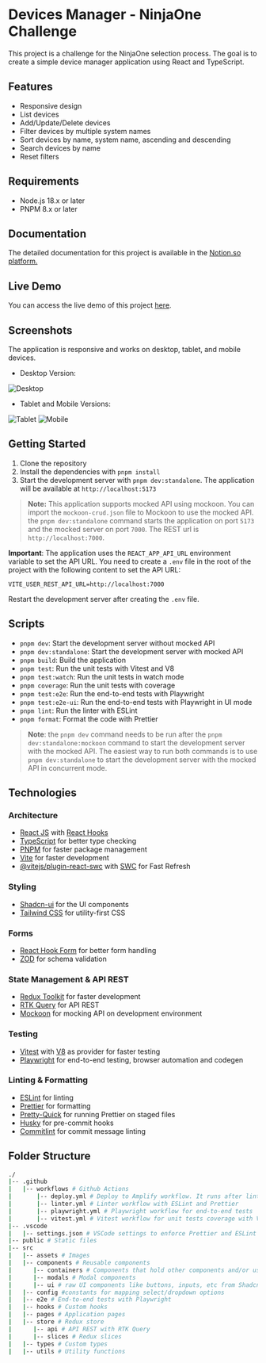 # Devices Manager - NinjaOne Challenge

This project is a challenge for the NinjaOne selection process. The goal is to create a simple device manager application using React and TypeScript.

## Features

- Responsive design
- List devices
- Add/Update/Delete devices
- Filter devices by multiple system names
- Sort devices by name, system name, ascending and descending
- Search devices by name
- Reset filters

## Requirements

- Node.js 18.x or later
- PNPM 8.x or later


## Documentation

The detailed documentation for this project is available in the [Notion.so platform.](https://vallori-solutions.notion.site/NinjaOne-Devices-Manager-Documentation-4d4e4a779c6a4064832f9672cfb31313) 

## Live Demo
You can access the live demo of this project [here](https://devices-manager.vallorisolutions.com/).

## Screenshots

The application is responsive and works on desktop, tablet, and mobile devices.

- Desktop Version:

![Desktop](https://img001.prntscr.com/file/img001/xIzTMoqzT5a4TEo9Py2DUw.png)

- Tablet and Mobile Versions:

![Tablet](https://img001.prntscr.com/file/img001/xp6GV5ffR6qDSnEyac5JZg.png)
![Mobile](https://img001.prntscr.com/file/img001/-s5e6T9uTXS5NrE5Mddh1Q.png)

## Getting Started

1. Clone the repository
2. Install the dependencies with `pnpm install`
3. Start the development server with `pnpm dev:standalone`. The application will be available at `http://localhost:5173`

> **Note:** This application supports mocked API using mockoon. You can import the `mockoon-crud.json` file to Mockoon to use the mocked API. the `pnpm dev:standalone` command starts the application on port `5173` and the mocked server on port `7000`. The REST url is `http://localhost:7000`.

 **Important**: The application uses the `REACT_APP_API_URL` environment variable to set the API URL. You need to create a `.env` file in the root of the project with the following content to set the API URL:

```env
VITE_USER_REST_API_URL=http://localhost:7000
```
Restart the development server after creating the `.env` file.

## Scripts

- `pnpm dev`: Start the development server without mocked API
- `pnpm dev:standalone`: Start the development server with mocked API
- `pnpm build`: Build the application
- `pnpm test`: Run the unit tests with Vitest and V8
- `pnpm test:watch`: Run the unit tests in watch mode
- `pnpm coverage`: Run the unit tests with coverage
- `pnpm test:e2e`: Run the end-to-end tests with Playwright
- `pnpm test:e2e-ui`: Run the end-to-end tests with Playwright in UI mode
- `pnpm lint`: Run the linter with ESLint
- `pnpm format`: Format the code with Prettier


> **Note**: the `pnpm dev` command needs to be run after the `pnpm dev:standalone:mockoon` command to start the development server with the mocked API. The easiest way to run both commands is to use `pnpm dev:standalone` to start the development server with the mocked API in concurrent mode.

## Technologies

### Architecture
- [React JS](https://reactjs.org/) with [React Hooks](https://reactjs.org/docs/hooks-intro.html) 
- [TypeScript](https://www.typescriptlang.org/) for better type checking
- [PNPM](https://pnpm.io/) for faster package management
- [Vite](hhttps://vitejs.dev/) for faster development
- [@vitejs/plugin-react-swc](https://github.com/vitejs/vite-plugin-react-swc) with [SWC](https://swc.rs/) for Fast Refresh

### Styling
- [Shadcn-ui](https://ui.shadcn.com/) for the UI components
- [Tailwind CSS](https://tailwindcss.com/) for utility-first CSS

### Forms
- [React Hook Form](https://react-hook-form.com/) for better form handling
- [ZOD](https://zod.dev/) for schema validation

### State Management & API REST
- [Redux Toolkit](https://redux-toolkit.js.org/) for faster development
- [RTK Query](https://redux-toolkit.js.org/rtk-query/overview) for API REST
- [Mockoon](https://mockoon.com/) for mocking API on development environment

### Testing
- [Vitest](https://vitejs.dev/guide/features.html#testing) with [V8](https://v8.dev/) as provider for faster testing
- [Playwright](https://playwright.dev/) for end-to-end testing, browser automation and codegen

### Linting & Formatting
- [ESLint](https://eslint.org/) for linting
- [Prettier](https://prettier.io/) for formatting
- [Pretty-Quick](https://www.npmjs.com/package/pretty-quick) for running Prettier on staged files
- [Husky](https://typicode.github.io/husky/) for pre-commit hooks
- [Commitlint](https://commitlint.js.org/) for commit message linting


## Folder Structure

```bash
./
|-- .github
|   |-- workflows # Github Actions
|       |-- deploy.yml # Deploy to Amplify workflow. It runs after lint and test workflows pass
|       |-- linter.yml # Linter workflow with ESLint and Prettier
|       |-- playwright.yml # Playwright workflow for end-to-end tests
|       |-- vitest.yml # Vitest workflow for unit tests coverage with V8
|-- .vscode
|   |-- settings.json # VSCode settings to enforce Prettier and ESLint
|-- public # Static files
|-- src
|   |-- assets # Images
|   |-- components # Reusable components
|      |-- containers # Components that hold other components and/or uses Shadcn-ui components
|      |-- modals # Modal components
|      |-- ui # raw UI components like buttons, inputs, etc from Shadcn-ui
|   |-- config #constants for mapping select/dropdown options
|   |-- e2e # End-to-end tests with Playwright
|   |-- hooks # Custom hooks
|   |-- pages # Application pages
|   |-- store # Redux store
|      |-- api # API REST with RTK Query
|      |-- slices # Redux slices
|   |-- types # Custom types
|   |-- utils # Utility functions
```
